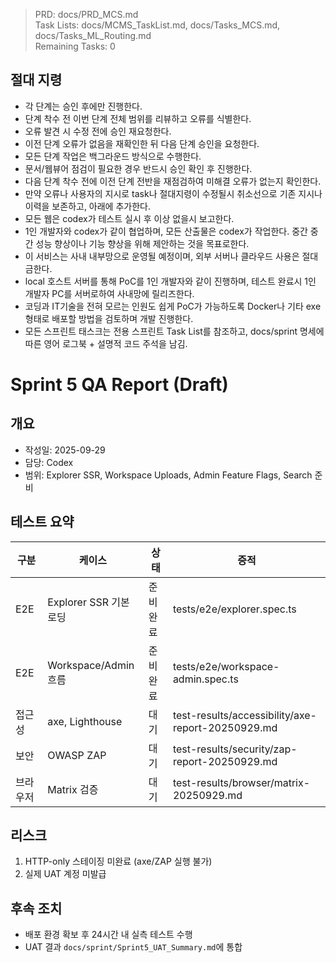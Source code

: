 > PRD: docs/PRD_MCS.md  
> Task Lists: docs/MCMS_TaskList.md, docs/Tasks_MCS.md, docs/Tasks_ML_Routing.md  
> Remaining Tasks: 0

## 절대 지령
- 각 단계는 승인 후에만 진행한다.
- 단계 착수 전 이번 단계 전체 범위를 리뷰하고 오류를 식별한다.
- 오류 발견 시 수정 전에 승인 재요청한다.
- 이전 단계 오류가 없음을 재확인한 뒤 다음 단계 승인을 요청한다.
- 모든 단계 작업은 백그라운드 방식으로 수행한다.
- 문서/웹뷰어 점검이 필요한 경우 반드시 승인 확인 후 진행한다.
- 다음 단계 착수 전에 이전 단계 전반을 재점검하여 미해결 오류가 없는지 확인한다.
- 만약 오류나 사용자의 지시로 task나 절대지령이 수정될시 취소선으로 기존 지시나 이력을 보존하고, 아래에 추가한다.
- 모든 웹은 codex가 테스트 실시 후 이상 없을시 보고한다.
- 1인 개발자와 codex가 같이 협업하며, 모든 산출물은 codex가 작업한다. 중간 중간 성능 향상이나 기능 향상을 위해 제안하는 것을 목표로한다.
- 이 서비스는 사내 내부망으로 운영될 예정이며, 외부 서버나 클라우드 사용은 절대 금한다.
- local 호스트 서버를 통해 PoC를 1인 개발자와 같이 진행하며, 테스트 완료시 1인 개발자 PC를 서버로하여 사내망에 릴리즈한다.
- 코딩과 IT기술을 전혀 모르는 인원도 쉽게 PoC가 가능하도록 Docker나 기타 exe 형태로 배포할 방법을 검토하며 개발 진행한다.
- 모든 스프린트 태스크는 전용 스프린트 Task List를 참조하고, docs/sprint 명세에 따른 영어 로그북 + 설명적 코드 주석을 남김.
# Sprint 5 QA Report (Draft)

## 개요
- 작성일: 2025-09-29
- 담당: Codex
- 범위: Explorer SSR, Workspace Uploads, Admin Feature Flags, Search 준비

## 테스트 요약
| 구분 | 케이스 | 상태 | 증적 |
| --- | --- | --- | --- |
| E2E | Explorer SSR 기본 로딩 | 준비완료 | tests/e2e/explorer.spec.ts |
| E2E | Workspace/Admin 흐름 | 준비완료 | tests/e2e/workspace-admin.spec.ts |
| 접근성 | axe, Lighthouse | 대기 | test-results/accessibility/axe-report-20250929.md |
| 보안 | OWASP ZAP | 대기 | test-results/security/zap-report-20250929.md |
| 브라우저 | Matrix 검증 | 대기 | test-results/browser/matrix-20250929.md |

## 리스크
1. HTTP-only 스테이징 미완료 (axe/ZAP 실행 불가)
2. 실제 UAT 계정 미발급

## 후속 조치
- 배포 환경 확보 후 24시간 내 실측 테스트 수행
- UAT 결과 `docs/sprint/Sprint5_UAT_Summary.md`에 통합

